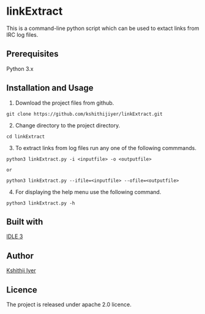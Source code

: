 # linkExtract
This is a command-line python script which can be used to extact links from IRC log files.

## Prerequisites
Python 3.x

## Installation and Usage
1. Download the project files from github.
```
git clone https://github.com/kshithijiyer/linkExtract.git
```
2. Change directory to the project directory. 
```
cd linkExtract
```
3. To extract links from log files run any one of the following commmands.
```
python3 linkExtract.py -i <inputfile> -o <outputfile>
```
    or 
```
python3 linkExtract.py --ifile=<inputfile> --ofile=<outputfile> 
```
4. For displaying the help menu use the following command.
```
python3 linkExtract.py -h
```


## Built with 
[IDLE 3](https://www.python.org/downloads/)


## Author
[Kshithij Iyer](https://www.linkedin.com/in/kshithij-iyer/)

## Licence 
The project is released under apache 2.0 licence.
